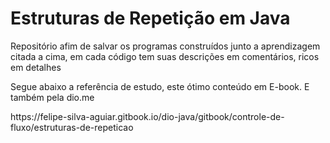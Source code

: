 <h1> Estruturas de Repetição em Java</h1>
<p>Repositório afim de salvar os programas construídos junto a aprendizagem citada a cima, em cada código tem suas descrições em comentários, ricos em detalhes
</p>
<p>Segue abaixo a referência de estudo, este ótimo conteúdo em E-book. E também pela dio.me</p>
<p>https://felipe-silva-aguiar.gitbook.io/dio-java/gitbook/controle-de-fluxo/estruturas-de-repeticao</p>